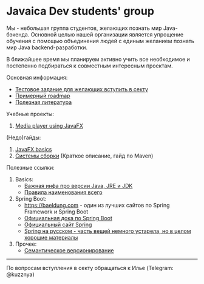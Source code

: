 # Javaica Dev students' group

Мы - небольшая группа студентов, желающих познать мир Java-бэкенда.
Основной целью нашей организации является упрощение обучения
с помощью объединения людей с единым желанием познать мир
Java backend-разработки.

В ближайшее время мы планируем активно учить все необходимое и
постепенно подбираться к совместным интересным проектам.

Основная информация:
* [Тестовое задание для желающих вступить в секту](intro-task.md)
* [Примерный roadmap](roadmap.md)
* [Полезная литература](literature.md)

Учебные проекты:
1. [Media player using JavaFX](projects/mp3playerjfx.md)

(Недо)гайды:
1. [JavaFX basics](guides/javafx.md)
2. [Системы сборки](guides/build-tools.md) (Краткое описание, гайд по Maven)

Полезные ссылки:
1. Basics:
   * [Важная инфа про версии Java, JRE и JDK](https://m.habr.com/ru/post/488144/)
   * [Правила наименования всего](https://www.oracle.com/java/technologies/javase/codeconventions-namingconventions.html)
2. Spring Boot:
   * https://baeldung.com - один из лучших сайтов по Spring Framework и Spring Boot
   * [Официальная дока по Spring Boot](https://docs.spring.io/spring-boot/docs/current/reference/htmlsingle/)
   * [Официальный сайт Spring](https://spring.io)
   * [Spring на русском - часть вещей немного устарела, но в целом хорошие материалы](https://spring-projects.ru)
3. Прочее:
   * [Семантическое версионирование](https://semver.org/lang/ru/)

---
По вопросам вступления в секту обращаться к Илье (Telegram: @kuzznya)
